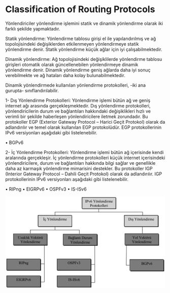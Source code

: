 # Classification of Routing Protocols

Yönlendiriciler yönlendirme işlemini statik ve dinamik yönlendirme olarak iki farklı şekilde yapmaktadır.

Statik yönlendirme: Yönlendirme tablosu girişi el ile yapılandırılmış ve ağ topolojisindeki değişiklerden etkilenmeyen yönlendirmeye statik yönlendirme denir. Statik yönlendirme küçük ağlar için iyi çalışabilmektedir.

Dinamik yönlendirme: Ağ topolojisindeki değişiklilerde yönlendirme tablosu girişleri otomatik olarak güncellenebilen yönlendirmeye dinamik yönlendirme denir. Dinamik yönlendirme geniş ağlarda daha iyi sonuç verebilmekte ve ağ hataları daha kolay bulunabilmektedir.


Dinamik yönlendirmede kullanılan yönlendirme protokolleri, -iki ana gurupta- sınıflandırılabilir.

1- Dış Yönlendirme Protokolleri: Yönlendirme işlemi bütün ağ ve geniş internet ağı arasında gerçekleşmektedir. Dış yönlendirme protokolleri, yönlendiricilerin durum ve bağlantıları hakkındaki değişiklikleri hızlı ve verimli bir şekilde haberleşen yönlendiricilere iletmek zorundadır.
Bu protokoller EGP (Exterior Gateway Protocol – Harici Geçit Protokol) olarak da adlandırılır ve temel olarak kullanılan EGP protokolüdür. EGP protokollerinin IPv6 versiyonları aşağıdaki gibi listelenebilir.

  • BGPv6

2- İç Yönlendirme Protokolleri: Yönlendirme işlemi bütün ağ içerisinde kendi aralarında gerçekleşir. İç yönlendirme protokolleri küçük internet içerisindeki yönlendiricilere, durum ve bağlantıları hakkında bilgi sağlar ve genellikle daha az karmaşık yönlendirme mimarisini destekler.
Bu protokoller IGP (Interior Gateway Protocol – Dahili Geçit Protokol) olarak da adlandırılır. IGP protokollerinin IPv6 versiyonları aşağıdaki gibi listelenebilir.

  • RIPng
  • EIGRPv6
  • OSPFv3
  • IS-ISv6


<img src= "https://github.com/atakandenzakdmr/network-notes/blob/dd4577a73bb989a49e09b5d8f681461c5d29a3e2/images/routing-protocols.PNG"> 
